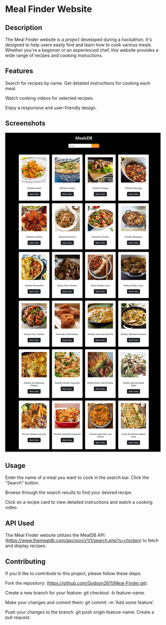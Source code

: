 <!-- @format -->

# Meal Finder Website

## Description

The Meal Finder website is a project developed during a hackathon. It's designed to help users easily find and learn how to cook various meals. Whether you're a beginner or an experienced chef, this website provides a wide range of recipes and cooking instructions.

## Features

Search for recipes by name.
Get detailed instructions for cooking each meal.

Watch cooking videos for selected recipes.

Enjoy a responsive and user-friendly design.

## Screenshots

![App Screenshot](./img/Website-Screenshort.jpeg)

## Usage

Enter the name of a meal you want to cook in the search bar.
Click the "Search" button.

Browse through the search results to find your desired recipe.

Click on a recipe card to view detailed instructions and watch a cooking video.

## API Used

The Meal Finder website utilizes the MealDB API:(https://www.themealdb.com/api/json/v1/1/search.php?s=chicken) to fetch and display recipes.

## Contributing

If you'd like to contribute to this project, please follow these steps:

Fork the repository: (https://github.com/Godson2611/Meal-Finder.git).

Create a new branch for your feature: git checkout -b feature-name.

Make your changes and commit them: git commit -m 'Add some feature'.

Push your changes to the branch: git push origin feature-name.
Create a pull request.
